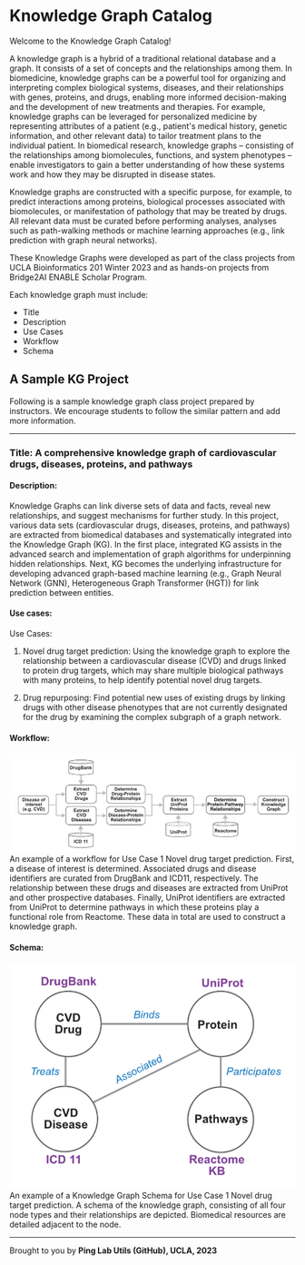 
# Knowledge Graph Catalog

Welcome to the Knowledge Graph Catalog!

A knowledge graph is a hybrid of a traditional relational database and a graph. It consists of a set of concepts and the relationships among them. In biomedicine, knowledge graphs can be a powerful tool for organizing and interpreting complex biological systems, diseases, and their relationships with genes, proteins, and drugs, enabling more informed decision-making and the development of new treatments and therapies. For example, knowledge graphs can be leveraged for personalized medicine by representing attributes of a patient (e.g., patient's medical history, genetic information, and other relevant data) to tailor treatment plans to the individual patient. In biomedical research, knowledge graphs – consisting of the relationships among biomolecules, functions, and system phenotypes – enable investigators to gain a better understanding of how these systems work and how they may be disrupted in disease states.

Knowledge graphs are constructed with a specific purpose, for example, to predict interactions among proteins, biological processes associated with biomolecules, or manifestation of pathology that may be treated by drugs. All relevant data must be curated before performing analyses, analyses such as path-walking methods or machine learning approaches (e.g., link prediction with graph neural networks). 

These Knowledge Graphs were developed as part of the class projects from UCLA Bioinformatics 201 Winter 2023 and as hands-on projects from Bridge2AI ENABLE Scholar Program.

Each knowledge graph must include:
- Title
- Description
- Use Cases
- Workflow
- Schema

## A Sample KG Project

Following is a sample knowledge graph class project prepared by instructors. We encourage students to follow the similar pattern and add more information.

-----------

### Title: A comprehensive knowledge graph of cardiovascular drugs, diseases, proteins, and pathways

#### Description: 

Knowledge Graphs can link diverse sets of data and facts, reveal new relationships, and suggest mechanisms for further study. In this project, various data sets (cardiovascular drugs, diseases, proteins, and pathways) are extracted from biomedical databases and systematically integrated into the Knowledge Graph (KG). In the first place, integrated KG assists in the advanced search and implementation of graph algorithms for underpinning hidden relationships. Next, KG becomes the underlying infrastructure for developing advanced graph-based machine learning (e.g., Graph Neural Network (GNN), Heterogeneous Graph Transformer (HGT)) for link prediction between entities.

#### Use cases:

Use Cases:
1. Novel drug target prediction: Using the knowledge graph to explore the relationship between a cardiovascular disease (CVD) and drugs linked to protein drug targets, which may share multiple biological pathways with many proteins, to help identify potential novel drug targets.

2. Drug repurposing: Find potential new uses of existing drugs by linking drugs with other disease phenotypes that are not currently designated for the drug by examining the complex subgraph of a graph network.

#### Workflow: 
![img](img/workflow1.png)
An example of a workflow for Use Case 1 Novel drug target prediction. First, a disease of interest is determined. Associated drugs and disease identifiers are curated from DrugBank and ICD11, respectively. The relationship between these drugs and diseases are extracted from UniProt and other prospective databases. Finally, UniProt identifiers are extracted from UniProt to determine pathways in which these proteins play a functional role from Reactome. These data in total are used to construct a knowledge graph.

#### Schema: 
![img](img/schema1.png)
An example of a Knowledge Graph Schema for Use Case 1 Novel drug target prediction. A schema of the knowledge graph, consisting of all four node types and their relationships are depicted. Biomedical resources are detailed adjacent to the node.

---------

Brought to you by **Ping Lab Utils (GitHub), UCLA, 2023**